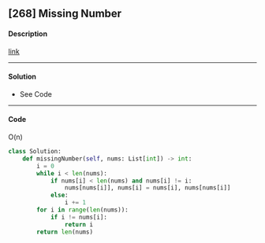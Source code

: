 ## [268] Missing Number

#### Description

[link](https://leetcode.com/problems/missing-number/)

---

#### Solution

- See Code

---

#### Code

O(n)

```python
class Solution:
    def missingNumber(self, nums: List[int]) -> int:
        i = 0
        while i < len(nums):
            if nums[i] < len(nums) and nums[i] != i:
                nums[nums[i]], nums[i] = nums[i], nums[nums[i]]
            else:
                i += 1
        for i in range(len(nums)):
            if i != nums[i]:
                return i
        return len(nums)
```
